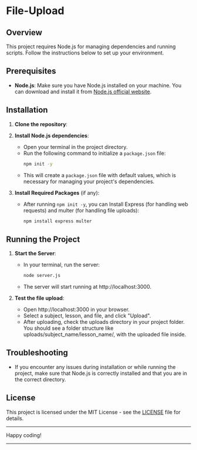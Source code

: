 # File-Upload

## Overview

This project requires Node.js for managing dependencies and running scripts. Follow the instructions below to set up your environment.

## Prerequisites

- **Node.js**: Make sure you have Node.js installed on your machine. You can download and install it from [Node.js official website](https://nodejs.org/).

## Installation

1. **Clone the repository**:

2. **Install Node.js dependencies**:
    - Open your terminal in the project directory.
    - Run the following command to initialize a `package.json` file:
      ```bash
      npm init -y
      ```
    - This will create a `package.json` file with default values, which is necessary for managing your project's dependencies.

3. **Install Required Packages** (if any):
    - After running `npm init -y`, you can Install Express (for handling web requests) and multer (for handling file uploads):
      ```bash
      npm install express multer
      ```

## Running the Project

1. **Start the Server**:
    - In your terminal, run the server:
      ```bash
      node server.js
      ```
    - The server will start running at http://localhost:3000.

2. **Test the file upload**:
    - Open http://localhost:3000 in your browser.
    - Select a subject, lesson, and file, and click "Upload".
    - After uploading, check the uploads directory in your project folder. You should see a folder structure like uploads/subject_name/lesson_name/, with the uploaded file inside.



## Troubleshooting

- If you encounter any issues during installation or while running the project, make sure that Node.js is correctly installed and that you are in the correct directory.

## License 

This project is licensed under the MIT License - see the [LICENSE](./LICENSE) file for details.

---

Happy coding!

---



